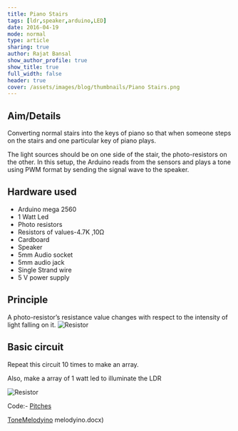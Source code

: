 ```yaml
---
title: Piano Stairs
tags: [ldr,speaker,arduino,LED]
date: 2016-04-19
mode: normal
type: article
sharing: true
author: Rajat Bansal
show_author_profile: true
show_title: true
full_width: false
header: true
cover: /assets/images/blog/thumbnails/Piano Stairs.png
---
```

## Aim/Details
Converting normal stairs into the keys of piano so that when someone steps on the stairs and one particular key of piano plays.
<!--more-->
The light sources should be on one side of the stair, the photo-resistors on the other. In this setup, the Arduino reads from the sensors  and plays a tone using PWM format by sending the signal wave  to the speaker.


## Hardware used
- Arduino mega 2560
- 1 Watt Led
- Photo resistors
- Resistors of values-4.7K ,10Ω
- Cardboard
- Speaker
- 5mm Audio socket
- 5mm audio jack
- Single Strand wire
- 5 V power supply
 

## Principle
A photo-resistor’s resistance value changes with respect to the intensity of light falling on it.
 <img src="{{site.baseurl}}/assets/images/blog/Piano-Stairs/circuit.png" alt="Resistor" width=auto height=auto>



## Basic circuit
Repeat this circuit 10 times to make an array.

Also, make a array of 1 watt led to illuminate the LDR

 <img src="{{site.baseurl}}/assets/images/blog/thumbnails/Piano Stairs.png" alt="Resistor" width=auto height=auto>


Code:- [Pitches](https://technopediabphc.files.wordpress.com/2016/04/pitches.docx)

[ToneMelodyino](https://technopediabphc.files.wordpress.com/2016/04/tonemelodyino.docx)
melodyino.docx)

